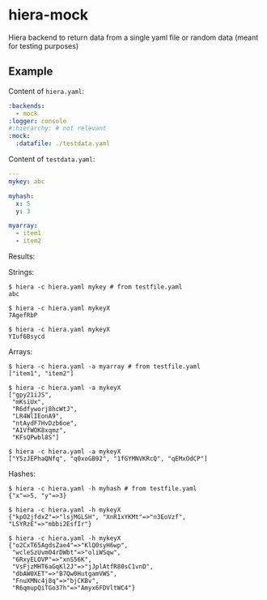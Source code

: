 # hiera-mock

Hiera backend to return data from a single yaml file or random data (meant for testing purposes)

## Example

Content of `hiera.yaml`:

```yaml
:backends:
  - mock
:logger: console
#:hierarchy: # not relevant
:mock:
  :datafile: ./testdata.yaml
```

Content of `testdata.yaml`:

```yaml
---
mykey: abc

myhash:
  x: 5
  y: 3

myarray:
  - item1
  - item2
```

Results:

Strings:

```
$ hiera -c hiera.yaml mykey # from testfile.yaml
abc

$ hiera -c hiera.yaml mykeyX
7AgefRbP

$ hiera -c hiera.yaml mykeyX
YIuf6Bsycd
```

Arrays:

```
$ hiera -c hiera.yaml -a myarray # from testfile.yaml
["item1", "item2"]

$ hiera -c hiera.yaml -a mykeyX
["gpy21iJS",
 "mKsiUx",
 "R6dfyworj8hcWtJ",
 "LR4WlIEonA9",
 "ntAydF7HvDzb6oe",
 "A1VfWOK8xqmz",
 "KFsQPwbl8S"]

$ hiera -c hiera.yaml -a mykeyX
["Y5zJEPhaQNfq", "q0xoGB92", "1fGYMNVKRcQ", "qEMxOdCP"]
```

Hashes:

```
$ hiera -c hiera.yaml -h myhash # from testfile.yaml
{"x"=>5, "y"=>3}

$ hiera -c hiera.yaml -h mykeyX
{"kpO2jfdxZ"=>"lsjMGLSH", "XnR1xYKMt"=>"n3EoVzf", "LSYRzE"=>"mbbi2EsfIr"}

$ hiera -c hiera.yaml -h mykeyX
{"o2CxT65AgdsZae4"=>"KlQ0syH6wp",
 "wcleSzUvm04rDWbt"=>"oliWSqw",
 "6RxyELOVP"=>"xnS56K",
 "VsFjzMHT6aGqKl2J"=>"jJplAtfR80sC1vnD",
 "dbAW0XET"=>"B7Qw0HutgamVWS",
 "FnuXMNc4j8q"=>"bjCKBv",
 "R6qmupQiTGo37h"=>"Amyx6FDVltWC4"}
```
